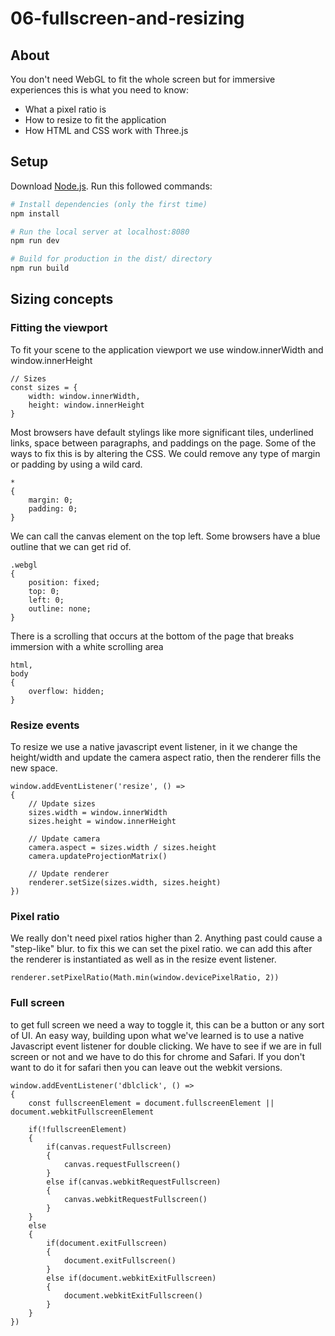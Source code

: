# 06-fullscreen-and-resizing

## About
You don't need WebGL to fit the whole screen but for immersive experiences this is what you need to know:
- What a pixel ratio is
- How to resize to fit the application
- How HTML and CSS work with Three.js


## Setup
Download [Node.js](https://nodejs.org/en/download/).
Run this followed commands:

``` bash
# Install dependencies (only the first time)
npm install

# Run the local server at localhost:8080
npm run dev

# Build for production in the dist/ directory
npm run build
```
## Sizing concepts
### Fitting the viewport

To fit your scene to the application viewport we use window.innerWidth and window.innerHeight
```
// Sizes
const sizes = {
    width: window.innerWidth,
    height: window.innerHeight
}
```

Most browsers have default stylings like more significant tiles, underlined links, space between paragraphs, and paddings on the page. Some of the ways to fix this is by altering the CSS. We could remove any type of margin or padding by using a wild card.
```
*
{
    margin: 0;
    padding: 0;
}
```
We can call the canvas element on the top left. Some browsers have a blue outline that we can get rid of.
```
.webgl
{
    position: fixed;
    top: 0;
    left: 0;
    outline: none;
}
```
There is a scrolling that occurs at the bottom of the page that breaks immersion with a white scrolling area
```
html,
body
{
    overflow: hidden;
}
```

### Resize events

To resize we use a native javascript event listener, in it we change the height/width and update the camera aspect ratio, then the renderer fills the new space.
```
window.addEventListener('resize', () =>
{
    // Update sizes
    sizes.width = window.innerWidth
    sizes.height = window.innerHeight

    // Update camera
    camera.aspect = sizes.width / sizes.height
    camera.updateProjectionMatrix()

    // Update renderer
    renderer.setSize(sizes.width, sizes.height)
})
```
### Pixel ratio

We really don't need pixel ratios higher than 2. Anything past could cause a "step-like" blur. to fix this we can set the pixel ratio. we can add this after the renderer is instantiated as well as in the resize event listener.
```
renderer.setPixelRatio(Math.min(window.devicePixelRatio, 2))
```

### Full screen
to get full screen we need a way to toggle it, this can be a button or any sort of UI. An easy way, building upon what we've learned is to use a native Javascript event listener for double clicking. We have to see if we are in full screen or not and we have to do this for chrome and Safari. If you don't want to do it for safari then you can leave out the webkit versions.

```
window.addEventListener('dblclick', () =>
{
    const fullscreenElement = document.fullscreenElement || document.webkitFullscreenElement

    if(!fullscreenElement)
    {
        if(canvas.requestFullscreen)
        {
            canvas.requestFullscreen()
        }
        else if(canvas.webkitRequestFullscreen)
        {
            canvas.webkitRequestFullscreen()
        }
    }
    else
    {
        if(document.exitFullscreen)
        {
            document.exitFullscreen()
        }
        else if(document.webkitExitFullscreen)
        {
            document.webkitExitFullscreen()
        }
    }
})
```